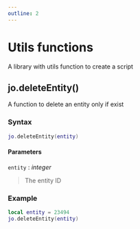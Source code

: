 ```yaml
---
outline: 2
---
```

# Utils functions

A library with utils function to create a script

## jo.deleteEntity()
A function to delete an entity only if exist
### Syntax
```lua
jo.deleteEntity(entity)
```
#### Parameters
`entity` : *integer*
> The entity ID

### Example
```lua
local entity = 23494
jo.deleteEntity(entity)
```